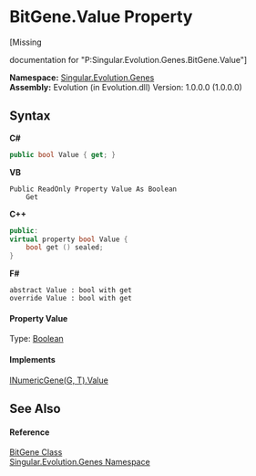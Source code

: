 # BitGene.Value Property 
 

\[Missing <summary> documentation for "P:Singular.Evolution.Genes.BitGene.Value"\]

**Namespace:**&nbsp;<a href="c9a39aef-d3b0-be3b-cda0-1d7eb5bdd4e1">Singular.Evolution.Genes</a><br />**Assembly:**&nbsp;Evolution (in Evolution.dll) Version: 1.0.0.0 (1.0.0.0)

## Syntax

**C#**<br />
``` C#
public bool Value { get; }
```

**VB**<br />
``` VB
Public ReadOnly Property Value As Boolean
	Get
```

**C++**<br />
``` C++
public:
virtual property bool Value {
	bool get () sealed;
}
```

**F#**<br />
``` F#
abstract Value : bool with get
override Value : bool with get
```


#### Property Value
Type: <a href="http://msdn2.microsoft.com/en-us/library/a28wyd50" target="_blank">Boolean</a>

#### Implements
<a href="392fdd33-7c0c-ab96-1717-e5555c6bd624">INumericGene(G, T).Value</a><br />

## See Also


#### Reference
<a href="6e3ceb63-3c40-7d72-09e8-13c51a663103">BitGene Class</a><br /><a href="c9a39aef-d3b0-be3b-cda0-1d7eb5bdd4e1">Singular.Evolution.Genes Namespace</a><br />